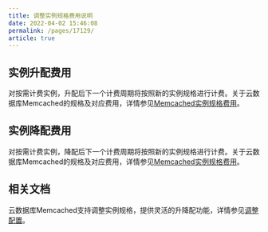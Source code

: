 ```yaml
---
title: 调整实例规格费用说明
date: 2022-04-02 15:46:08
permalink: /pages/17129/
article: true
---
```


## 实例升配费用

对按需计费实例，升配后下一个计费周期将按照新的实例规格进行计费。关于云数据库Memcached的规格及对应费用，详情参见[Memcached实例规格费用](./../03.购买指南/00.计费概述.md)。

## 实例降配费用

对按需计费实例，降配后下一个计费周期将按照新的实例规格进行计费。关于云数据库Memcached的规格及对应费用，详情参见[Memcached实例规格费用](./../03.购买指南/00.计费概述.md)。

## 相关文档

云数据库Memcached支持调整实例规格，提供灵活的升降配功能，详情参见[调整配置](./../04.操作指南/01.管理实例/01.变更配置.md)。

